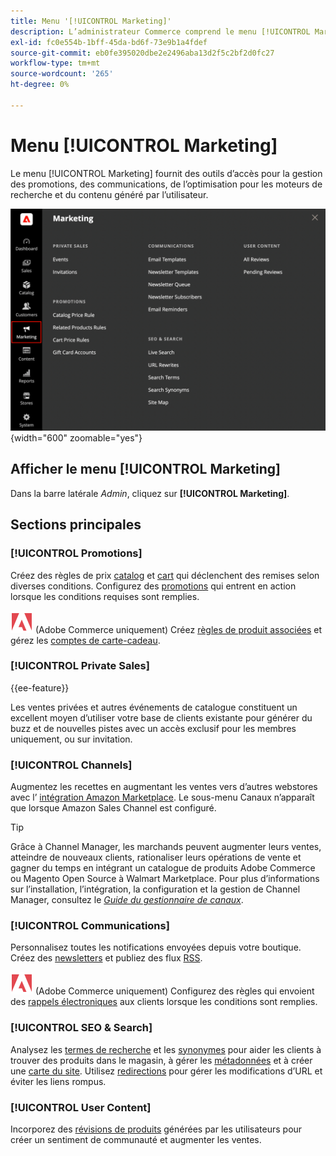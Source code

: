 ```yaml
---
title: Menu '[!UICONTROL Marketing]'
description: L’administrateur Commerce comprend le menu [!UICONTROL Marketing], qui fournit des outils d’accès pour gérer les promotions, les communications, l’optimisation pour les moteurs de recherche et le contenu généré par l’utilisateur.
exl-id: fc0e554b-1bff-45da-bd6f-73e9b1a4fdef
source-git-commit: eb0fe395020dbe2e2496aba13d2f5c2bf2d0fc27
workflow-type: tm+mt
source-wordcount: '265'
ht-degree: 0%

---
```


# Menu [!UICONTROL Marketing]

Le menu [!UICONTROL Marketing] fournit des outils d’accès pour la gestion des promotions, des communications, de l’optimisation pour les moteurs de recherche et du contenu généré par l’utilisateur.

![Administration de Commerce - Menu marketing](./assets/admin-menu-marketing-ee.png){width="600" zoomable="yes"}

## Afficher le menu [!UICONTROL Marketing]

Dans la barre latérale _Admin_, cliquez sur **[!UICONTROL Marketing]**.

## Sections principales

### [!UICONTROL Promotions]

Créez des règles de prix [catalog](price-rules-catalog.md) et [cart](price-rules-cart.md) qui déclenchent des remises selon diverses conditions. Configurez des [promotions](introduction.md#promotions) qui entrent en action lorsque les conditions requises sont remplies.

![Adobe Commerce](../assets/adobe-logo.svg) (Adobe Commerce uniquement) Créez [ règles de produit associées](product-related-rules.md) et gérez les [comptes de carte-cadeau](../stores-purchase/product-gift-card-accounts.md).

### [!UICONTROL Private Sales]

{{ee-feature}}

Les ventes privées et autres événements de catalogue constituent un excellent moyen d’utiliser votre base de clients existante pour générer du buzz et de nouvelles pistes avec un accès exclusif pour les membres uniquement, ou sur invitation.

### [!UICONTROL Channels]

Augmentez les recettes en augmentant les ventes vers d’autres webstores avec l’ [intégration Amazon Marketplace](https://experienceleague.adobe.com/docs/commerce-channels/amazon/overview.html?lang=fr). Le sous-menu Canaux n’apparaît que lorsque Amazon Sales Channel est configuré.

>[!TIP]
>
>Grâce à Channel Manager, les marchands peuvent augmenter leurs ventes, atteindre de nouveaux clients, rationaliser leurs opérations de vente et gagner du temps en intégrant un catalogue de produits Adobe Commerce ou Magento Open Source à Walmart Marketplace. Pour plus d’informations sur l’installation, l’intégration, la configuration et la gestion de Channel Manager, consultez le [_Guide du gestionnaire de canaux_](https://experienceleague.adobe.com/docs/commerce-channels/channel-manager/intro-to-channel-manager/overview.html?lang=fr).

### [!UICONTROL Communications]

Personnalisez toutes les notifications envoyées depuis votre boutique. Créez des [newsletters](newsletters.md) et publiez des flux [RSS](social-rss.md#rss-feeds).

![Adobe Commerce](../assets/adobe-logo.svg) (Adobe Commerce uniquement) Configurez des règles qui envoient des [ rappels électroniques](email-reminder-rules.md) aux clients lorsque les conditions sont remplies.

### [!UICONTROL SEO & Search]

Analysez les [termes de recherche](../catalog/search-terms.md) et les [synonymes](../catalog/search-terms.md#search-synonyms) pour aider les clients à trouver des produits dans le magasin, à gérer les [métadonnées](meta-data.md) et à créer une [carte du site](sitemap-xml.md). Utilisez [redirections](url-rewrite.md) pour gérer les modifications d’URL et éviter les liens rompus.

### [!UICONTROL User Content]

Incorporez des [révisions de produits](product-reviews.md) générées par les utilisateurs pour créer un sentiment de communauté et augmenter les ventes.
